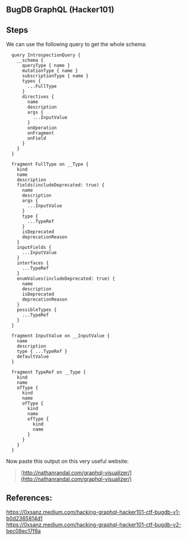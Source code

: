 ## BugDB GraphQL (Hacker101)

## Steps
We can use the following query to get the whole schema:
```
  query IntrospectionQuery {
    __schema {
      queryType { name }
      mutationType { name }
      subscriptionType { name }
      types {
        ...FullType
      }
      directives {
        name
        description
        args {
          ...InputValue
        }
        onOperation
        onFragment
        onField
      }
    }
  }

  fragment FullType on __Type {
    kind
    name
    description
    fields(includeDeprecated: true) {
      name
      description
      args {
        ...InputValue
      }
      type {
        ...TypeRef
      }
      isDeprecated
      deprecationReason
    }
    inputFields {
      ...InputValue
    }
    interfaces {
      ...TypeRef
    }
    enumValues(includeDeprecated: true) {
      name
      description
      isDeprecated
      deprecationReason
    }
    possibleTypes {
      ...TypeRef
    }
  }

  fragment InputValue on __InputValue {
    name
    description
    type { ...TypeRef }
    defaultValue
  }

  fragment TypeRef on __Type {
    kind
    name
    ofType {
      kind
      name
      ofType {
        kind
        name
        ofType {
          kind
          name
        }
      }
    }
  }
```

Now paste this output on this very useful website:
> [http://nathanrandal.com/graphql-visualizer/](http://nathanrandal.com/graphql-visualizer/)




## References:
https://0xsanz.medium.com/hacking-graphql-hacker101-ctf-bugdb-v1-b0d2365814d1 <br>
https://0xsanz.medium.com/hacking-graphql-hacker101-ctf-bugdb-v2-bec08ec17f8a
